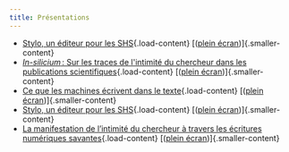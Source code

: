 ```yaml
---
title: Présentations
---
```


- [Stylo, un éditeur pour les SHS](/presentations/stylo_normandie_24.html){.load-content} [([plein écran](/presentations/stylo_normandie_24.html))]{.smaller-content}
- [_In-silicium_ : Sur les traces de l'intimité du chercheur dans les publications scientifiques](/presentations/doctoriales24.html){.load-content} [([plein écran](/presentations/doctoriales24.html))]{.smaller-content}
- [Ce que les machines écrivent dans le texte](/presentations/cml_mai24.html){.load-content} [([plein écran](/presentations/cml_mai24.html))]{.smaller-content}
- [Stylo, un éditeur pour les SHS](/presentations/stylo_mtp3_24.html){.load-content} [([plein écran](/presentations/stylo_mtp3_24.html))]{.smaller-content}
- [La manifestation de l’intimité du chercheur à travers les écritures numériques savantes](/presentations/doctoriales23.html){.load-content} [([plein écran](/presentations/doctoriales23.html))]{.smaller-content}
